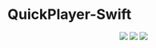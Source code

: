 # QuickPlayer-Swift

<p align="center">
<a href="https://travis-ci.org/Shvier/QuickPlayer-Swift"><img src="https://travis-ci.org/Shvier/QuickPlayer-Swift.svg?branch=master"></a>
<a href="https://raw.githubusercontent.com/Shvier/QuickPlayer-Swift/master/README.md"><img src="https://img.shields.io/packagist/l/doctrine/orm.svg"></a>
<a href=""><img src="https://img.shields.io/badge/platform-ios-lightgray.svg"></a>
</p>
